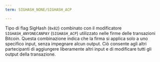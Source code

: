 ```yaml
---
term: SIGHASH_NONE/SIGHASH_ACP

---
```

Tipo di flag SigHash (`0x82`) combinato con il modificatore `SIGHASH_ANYONECANPAY` (`SIGHASH_ACP`) utilizzato nelle firme delle transazioni Bitcoin. Questa combinazione indica che la firma si applica solo a uno specifico input, senza impegnare alcun output. Ciò consente agli altri partecipanti di aggiungere liberamente altri input e di modificare tutti gli output della transazione.
